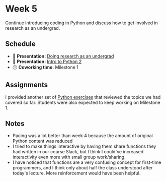 # Week 5

Continue introducing coding in Python and discuss how to get involved in research as an undergrad.

## Schedule

- 📝 **Presentation:** [Doing research as an undergrad](./research_as_an_undergrad.pdf)
- 📝 **Presentation:** [Intro to Python 2](./intro_to_coding_2.pdf)
- 🕑 **Coworking time:** Milestone 1

## Assignments

I provided another set of [Python exercises](./python_exercises_2.pdf) that reviewed the topics we had covered so far. Students were also expected to keep working on Milestone 1.

## Notes

- Pacing was a lot better than week 4 because the amount of original Python content was reduced
- I tried to make things interactive by having them share functions they had written in our course Slack, but I think I could've increased interactivity even more with small group work/sharing.
- I have noticed that functions are a very confusing concept for first-time programmers, and I think only about half the class understood after today's lecture. More reinforcement would have been helpful.

